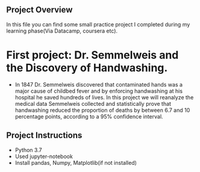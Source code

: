 ## Project Overview

In this file you can find some small practice project I completed during my learning phase(Via Datacamp, coursera etc).  

# First project: Dr. Semmelweis and the Discovery of Handwashing.

* In 1847 Dr. Semmelweis discovered that contaminated hands was a major cause of childbed fever and by enforcing handwashing at his hospital he saved hundreds of lives. In this project we will reanalyze the medical data Semmelweis collected and statistically prove that handwashing reduced the proportion of deaths by between 6.7 and 10 percentage points, according to a 95% confidence interval.


## Project Instructions
* Python 3.7
* Used jupyter-notebook
* Install pandas, Numpy, Matplotlib(if not installed)
